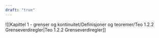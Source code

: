 ```yaml
---
draft: "true"
---
```

![[Kapittel 1 - grenser og kontinuitet/Definisjoner og teoremer/Teo 1.2.2 Grenseverdiregler|Teo 1.2.2 Grenseverdiregler]]
